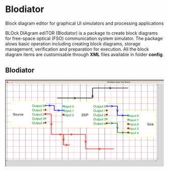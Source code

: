 # Blodiator
Block diagram editor for graphical UI simulators and processing applications

BLOck DIAgram ediTOR (Blodiator) is a package to create block diagrams for free-space optical (FSO) communication system simulator. The package alows basic operation including creating block diagrams, storage management, verification and preparation for execution. All the block diagram items are customisable through **XML** files available in folder **config**.


## Blodiator
![Screenshot](Screenshot.jpg)
